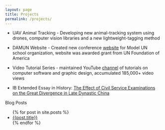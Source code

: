 ```yaml
---
layout: page
title: Projects
permalink: /projects/
---
```


- UAV Animal Tracking - Developing new animal-tracking system using
drones, computer vision libraries and a new lightweight-tagging method

- DAMUN Website - Created new conference [website](http://damunconference.org/) for Model UN school
organization, website was awarded grant from UN Foundation of America

- Video Tutorial Series - maintained YouTube [channel](https://www.youtube.com/user/computerpowerguide) of tutorials on
computer software and graphic design, accumulated 185,000+ video views

- IB Extended Essay in History: [The Effect of Civil Service Examinations on the Great Divergence in Late Dynastic China](http://shamikh-mill.github.io/ee.pdf)


Blog Posts
<ul>
  {% for post in site.posts %}
    <li>
      <a href="{{site.baseurl}}{{ post.url }}">{{post.title}}</a>
    </li>
  {% endfor %}
</ul>

